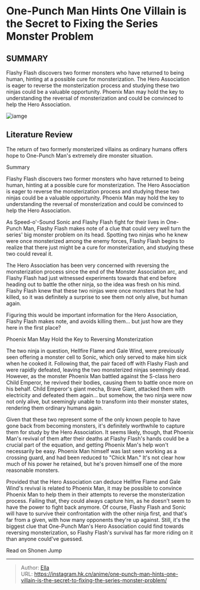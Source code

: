 # One-Punch Man Hints One Villain is the Secret to Fixing the Series  Monster Problem


## SUMMARY 



  Flashy Flash discovers two former monsters who have returned to being human, hinting at a possible cure for monsterization.   The Hero Association is eager to reverse the monsterization process and studying these two ninjas could be a valuable opportunity.   Phoenix Man may hold the key to understanding the reversal of monsterization and could be convinced to help the Hero Association.  

![iamge](https://static1.srcdn.com/wordpress/wp-content/uploads/2023/12/opm-phoenix-man.jpg)

## Literature Review

The return of two formerly monsterized villains as ordinary humans offers hope to One-Punch Man&#39;s extremely dire monster situation.





Summary

  Flashy Flash discovers two former monsters who have returned to being human, hinting at a possible cure for monsterization.   The Hero Association is eager to reverse the monsterization process and studying these two ninjas could be a valuable opportunity.   Phoenix Man may hold the key to understanding the reversal of monsterization and could be convinced to help the Hero Association.  







As Speed-o&#39;-Sound Sonic and Flashy Flash fight for their lives in One-Punch Man, Flashy Flash makes note of a clue that could very well turn the series&#39; big monster problem on its head. Spotting two ninjas who he knew were once monsterized among the enemy forces, Flashy Flash begins to realize that there just might be a cure for monsterization, and studying these two could reveal it.

The Hero Association has been very concerned with reversing the monsterization process since the end of the Monster Association arc, and Flashy Flash had just witnessed experiments towards that end before heading out to battle the other ninja, so the idea was fresh on his mind. Flashy Flash knew that these two ninjas were once monsters that he had killed, so it was definitely a surprise to see them not only alive, but human again.

          




Figuring this would be important information for the Hero Association, Flashy Flash makes note, and avoids killing them... but just how are they here in the first place?

Phoenix Man May Hold the Key to Reversing Monsterization
          

The two ninja in question, Hellfire Flame and Gale Wind, were previously seen offering a monster cell to Sonic, which only served to make him sick when he cooked it. Following that, the pair faced off with Flashy Flash and were rapidly defeated, leaving the two monsterized ninjas seemingly dead. However, as the monster Phoenix Man battled against the S-class hero Child Emperor, he revived their bodies, causing them to battle once more on his behalf. Child Emperor&#39;s giant mecha, Brave Giant, attacked them with electricity and defeated them again... but somehow, the two ninja were now not only alive, but seemingly unable to transform into their monster states, rendering them ordinary humans again.




Given that these two represent some of the only known people to have gone back from becoming monsters, it&#39;s definitely worthwhile to capture them for study by the Hero Association. It seems likely, though, that Phoenix Man&#39;s revival of them after their deaths at Flashy Flash&#39;s hands could be a crucial part of the equation, and getting Phoenix Man&#39;s help won&#39;t necessarily be easy. Phoenix Man himself was last seen working as a crossing guard, and had been reduced to &#34;Chick Man.&#34; It&#39;s not clear how much of his power he retained, but he&#39;s proven himself one of the more reasonable monsters.

Provided that the Hero Association can deduce Hellfire Flame and Gale Wind&#39;s revival is related to Phoenix Man, it may be possible to convince Phoenix Man to help them in their attempts to reverse the monsterization process. Failing that, they could always capture him, as he doesn&#39;t seem to have the power to fight back anymore. Of course, Flashy Flash and Sonic will have to survive their confrontation with the other ninja first, and that&#39;s far from a given, with how many opponents they&#39;re up against. Still, it&#39;s the biggest clue that One-Punch Man&#39;s Hero Association could find towards reversing monsterization, so Flashy Flash&#39;s survival has far more riding on it than anyone could&#39;ve guessed.




Read on Shonen Jump



---

> Author: [Ella](https://instagram.hk.cn/)  
> URL: https://instagram.hk.cn/anime/one-punch-man-hints-one-villain-is-the-secret-to-fixing-the-series-monster-problem/  

